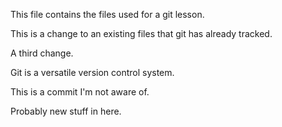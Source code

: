 This file contains the files used for a git lesson.

This is a change to an existing files that git has already tracked.

A third change.

Git is a versatile version control system.

This is a commit I'm not aware of.

Probably new stuff in here.

